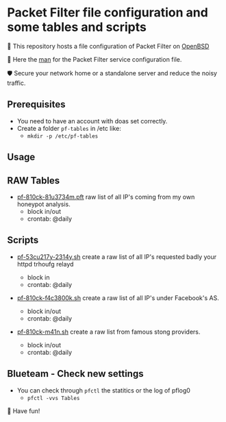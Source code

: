# Packet Filter file configuration and some tables and scripts
🎯 This repository hosts a file configuration of Packet Filter on [OpenBSD](https://www.openbsd.org)

📝 Here the [man](https://man.openbsd.org/pf.conf) for the Packet Filter service configuration file.

🛡️ Secure your network home or a standalone server and reduce the noisy traffic.

## Prerequisites
 * You need to have an account with doas set correctly.
 * Create a folder `pf-tables` in /etc like:
   * `mkdir -p /etc/pf-tables`

## Usage


## RAW Tables
* [pf-810ck-81u3734m.pft](https://github.com/seheyah/packet-filter/blob/main/pf-810ck-81u3734m.pft) raw list of all IP's coming from my own honeypot analysis.
  * block in/out
  * crontab: @daily

## Scripts
* [pf-53cu217y-2314y.sh](https://github.com/seheyah/packet-filter/blob/main/pf-53cu217y-2314y.sh) create a raw list of all IP's requested badly your httpd trhoufg relayd
  * block in
  * crontab: @daily
    
* [pf-810ck-f4c3800k.sh](https://github.com/seheyah/packet-filter/blob/main/pf-810ck-f4c3800k.sh) create a raw list of all IP's under Facebook's AS.
  * block in/out
  * crontab: @daily

* [pf-810ck-m41n.sh](https://github.com/seheyah/packet-filter/blob/main/pf-810ck-m41n.sh) create a raw list from famous stong providers.
  * block in/out
  * crontab: @daily
    
## Blueteam - Check new settings
* You can check through `pfctl` the statitics or the log of pflog0
  * `pfctl -vvs Tables`

🐡 Have fun!
